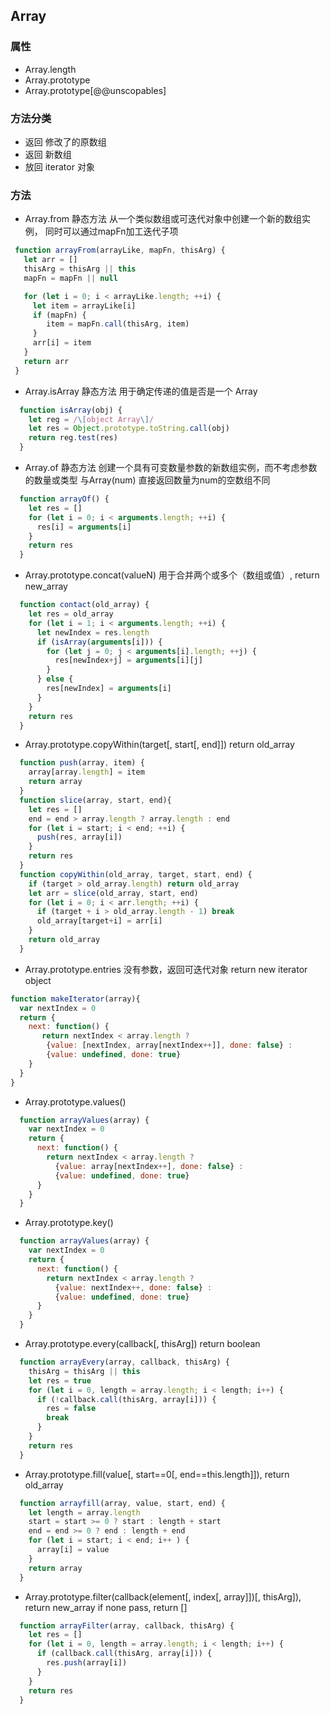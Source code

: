 ## Array

### 属性

  - Array.length
  - Array.prototype
  - Array.prototype[@@unscopables]
  
### 方法分类
  - 返回 修改了的原数组
  - 返回 新数组
  - 放回 iterator 对象

### 方法

  - Array.from 静态方法 从一个类似数组或可迭代对象中创建一个新的数组实例， 同时可以通过mapFn加工迭代子项
  ``` javascript
   function arrayFrom(arrayLike, mapFn, thisArg) {
     let arr = []
     thisArg = thisArg || this
     mapFn = mapFn || null

     for (let i = 0; i < arrayLike.length; ++i) {
       let item = arrayLike[i]
       if (mapFn) {
          item = mapFn.call(thisArg, item)
       }
       arr[i] = item
     }
     return arr
   }
  ```
  - Array.isArray 静态方法 用于确定传递的值是否是一个 Array
  ``` javascript
    function isArray(obj) {
      let reg = /\[object Array\]/
      let res = Object.prototype.toString.call(obj)
      return reg.test(res)
    }
  ```
  - Array.of 静态方法 创建一个具有可变数量参数的新数组实例，而不考虑参数的数量或类型 与Array(num) 直接返回数量为num的空数组不同
  ``` javascript
    function arrayOf() {
      let res = []
      for (let i = 0; i < arguments.length; ++i) {
        res[i] = arguments[i]
      }
      return res
    }
  ```
  - Array.prototype.concat(valueN) 用于合并两个或多个（数组或值）, return new_array
  ``` javascript
    function contact(old_array) {
      let res = old_array
      for (let i = 1; i < arguments.length; ++i) {
        let newIndex = res.length
        if (isArray(arguments[i])) {
          for (let j = 0; j < arguments[i].length; ++j) {
            res[newIndex+j] = arguments[i][j]
          }
        } else {
          res[newIndex] = arguments[i]
        }
      }
      return res
    }
  ```
  - Array.prototype.copyWithin(target[, start[, end]]) return old_array 
  ``` javascript
    function push(array, item) {
      array[array.length] = item
      return array
    }
    function slice(array, start, end){
      let res = []
      end = end > array.length ? array.length : end
      for (let i = start; i < end; ++i) {
        push(res, array[i])
      }
      return res
    }
    function copyWithin(old_array, target, start, end) {
      if (target > old_array.length) return old_array
      let arr = slice(old_array, start, end)
      for (let i = 0; i < arr.length; ++i) {
        if (target + i > old_array.length - 1) break
        old_array[target+i] = arr[i]
      }
      return old_array
    }
  ```
  - Array.prototype.entries  没有参数，返回可迭代对象 return new iterator object
  ``` javascript
  function makeIterator(array){
    var nextIndex = 0
    return {
      next: function() {
         return nextIndex < array.length ?
          {value: [nextIndex, array[nextIndex++]], done: false} :
          {value: undefined, done: true}
      }
    }
  }
  ```
  - Array.prototype.values()
  ``` javascript
    function arrayValues(array) {
      var nextIndex = 0
      return {
        next: function() {
          return nextIndex < array.length ?
            {value: array[nextIndex++], done: false} :
            {value: undefined, done: true}
        }
      }
    }
  ```
  - Array.prototype.key()
  ``` javascript
    function arrayValues(array) {
      var nextIndex = 0
      return {
        next: function() {
          return nextIndex < array.length ?
            {value: nextIndex++, done: false} :
            {value: undefined, done: true}
        }
      }
    }
  ```
  - Array.prototype.every(callback[, thisArg]) return boolean
  ``` javascript
    function arrayEvery(array, callback, thisArg) {
      thisArg = thisArg || this
      let res = true
      for (let i = 0, length = array.length; i < length; i++) {
        if (!callback.call(thisArg, array[i])) {
          res = false
          break
        }
      }
      return res
    }
  ```
  - Array.prototype.fill(value[, start==0[, end==this.length]]), return old_array
  ``` javascript
    function arrayfill(array, value, start, end) {
      let length = array.length
      start = start >= 0 ? start : length + start
      end = end >= 0 ? end : length + end
      for (let i = start; i < end; i++ ) {
        array[i] = value
      }
      return array
    }
  ```
  - Array.prototype.filter(callback(element[, index[, array]])[, thisArg]), return new_array if none pass, return []
  ``` javascript
    function arrayFilter(array, callback, thisArg) {
      let res = []
      for (let i = 0, length = array.length; i < length; i++) {
        if (callback.call(thisArg, array[i])) {
          res.push(array[i])
        }
      }
      return res
    }
  ```